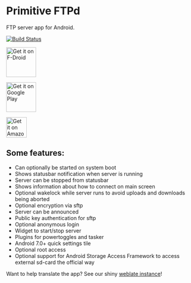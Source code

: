 # Primitive FTPd

FTP server app for Android.

[![Build Status](https://api.travis-ci.org/wolpi/prim-ftpd.png)](https://travis-ci.org/wolpi/prim-ftpd)

[<img src="https://fdroid.gitlab.io/artwork/badge/get-it-on.png"
      alt="Get it on F-Droid"
      height="80">](https://f-droid.org/packages/org.primftpd/)

[<img src="https://play.google.com/intl/en_us/badges/images/generic/en_badge_web_generic.png"
      alt="Get it on Google Play"
      height="80">](https://play.google.com/store/apps/details?id=org.primftpd)

[<img src="https://images-na.ssl-images-amazon.com/images/G/01/mobile-apps/devportal2/res/images/amazon-appstore-badge-english-black.png"
      alt="Get it on Amazon"
      height="55">](https://www.amazon.com/wolpi-primitive-FTPd/dp/B00KERCPNY)


## Some features:
* Can optionally be started on system boot
* Shows statusbar notification when server is running
* Server can be stopped from statusbar
* Shows information about how to connect on main screen
* Optional wakelock while server runs to avoid uploads and downloads being aborted
* Optional encryption via sftp
* Server can be announced
* Public key authentication for sftp
* Optional anonymous login
* Widget to start/stop server
* Plugins for powertoggles and tasker
* Android 7.0+ quick settings tile
* Optional root access
* Optional support for Android Storage Access Framework to access external sd-card the official way


Want to help translate the app? See our shiny [weblate instance](https://pftpd.rocks/projects/pftpd/pftpd/)!
